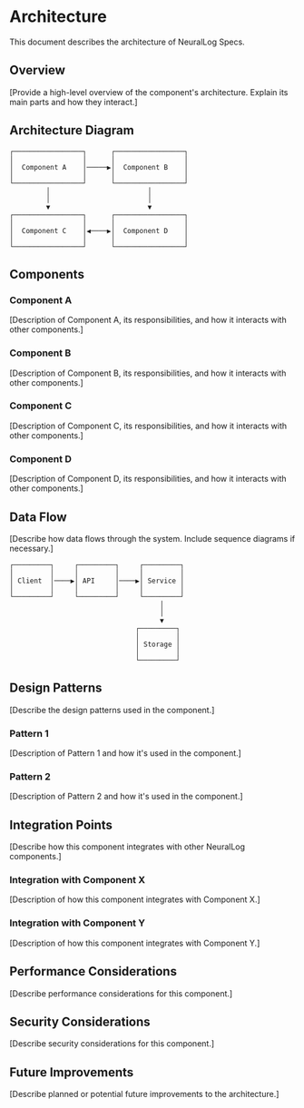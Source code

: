 # Architecture

This document describes the architecture of NeuralLog Specs.

## Overview

[Provide a high-level overview of the component's architecture. Explain its main parts and how they interact.]

## Architecture Diagram

```
┌─────────────────┐      ┌─────────────────┐
│                 │      │                 │
│  Component A    │─────▶│  Component B    │
│                 │      │                 │
└─────────────────┘      └─────────────────┘
         │                        │
         │                        │
         ▼                        ▼
┌─────────────────┐      ┌─────────────────┐
│                 │      │                 │
│  Component C    │◀────▶│  Component D    │
│                 │      │                 │
└─────────────────┘      └─────────────────┘
```

## Components

### Component A

[Description of Component A, its responsibilities, and how it interacts with other components.]

### Component B

[Description of Component B, its responsibilities, and how it interacts with other components.]

### Component C

[Description of Component C, its responsibilities, and how it interacts with other components.]

### Component D

[Description of Component D, its responsibilities, and how it interacts with other components.]

## Data Flow

[Describe how data flows through the system. Include sequence diagrams if necessary.]

```
┌─────────┐     ┌─────────┐     ┌─────────┐
│         │     │         │     │         │
│ Client  │────▶│ API     │────▶│ Service │
│         │     │         │     │         │
└─────────┘     └─────────┘     └─────────┘
                                     │
                                     │
                                     ▼
                               ┌─────────┐
                               │         │
                               │ Storage │
                               │         │
                               └─────────┘
```

## Design Patterns

[Describe the design patterns used in the component.]

### Pattern 1

[Description of Pattern 1 and how it's used in the component.]

### Pattern 2

[Description of Pattern 2 and how it's used in the component.]

## Integration Points

[Describe how this component integrates with other NeuralLog components.]

### Integration with Component X

[Description of how this component integrates with Component X.]

### Integration with Component Y

[Description of how this component integrates with Component Y.]

## Performance Considerations

[Describe performance considerations for this component.]

## Security Considerations

[Describe security considerations for this component.]

## Future Improvements

[Describe planned or potential future improvements to the architecture.]

